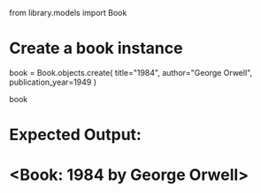 from library.models import Book

# Create a book instance
book = Book.objects.create(
    title="1984",
    author="George Orwell",
    publication_year=1949
)

book
# Expected Output:
# <Book: 1984 by George Orwell>
